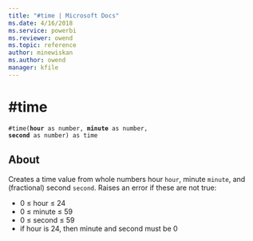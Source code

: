 ```yaml
---
title: "#time | Microsoft Docs"
ms.date: 4/16/2018
ms.service: powerbi
ms.reviewer: owend
ms.topic: reference
author: minewiskan
ms.author: owend
manager: kfile
---
```

# #time
<code>#time(<b>hour</b> as number, <b>minute</b> as number, <b>second</b> as number) as time</code>

## About
Creates a time value from whole numbers hour <code>hour</code>, minute <code>minute</code>, and (fractional) second <code>second</code>. Raises an error if these are not true: <ul> <li> 0 ≤ hour ≤ 24 </li> <li> 0 ≤ minute ≤ 59 </li> <li> 0 ≤ second ≤ 59 </li> <li> if hour is 24, then minute and second must be 0 </li> </ul>